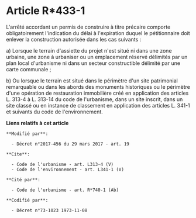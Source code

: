 # Article R*433-1

L'arrêté accordant un permis de construire à titre précaire comporte obligatoirement l'indication du délai à l'expiration
duquel le pétitionnaire doit enlever la construction autorisée dans les cas suivants : 

a) Lorsque le terrain d'assiette du projet n'est situé ni dans une zone urbaine, une zone à urbaniser ou un emplacement
réservé délimités par un plan local d'urbanisme ni dans un secteur constructible délimité par une carte communale ; 

b) Ou lorsque le terrain est situé dans le périmètre d'un site patrimonial remarquable ou dans les abords des monuments
historiques ou le périmètre d'une opération de restauration immobilière créé en application des articles L. 313-4 à L. 313-14
du code de l'urbanisme, dans un site inscrit, dans un site classé ou en instance de classement en application des articles L.
341-1 et suivants du code de l'environnement.

**Liens relatifs à cet article**

	**Modifié par**:

	  - Décret n°2017-456 du 29 mars 2017 - art. 19

	**Cite**:

	  - Code de l'urbanisme - art. L313-4 (V)
	  - Code de l'environnement - art. L341-1 (V)

	**Cité par**:

	  - Code de l'urbanisme - art. R*740-1 (Ab)

	**Codifié par**:

	  - Décret n°73-1023 1973-11-08
